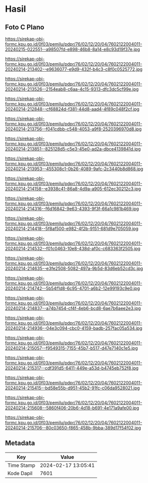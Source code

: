 # Hasil

## Foto C Plano

https://sirekap-obj-formc.kpu.go.id/0f03/pemilu/pdpr/76/02/12/20/04/7602122004011-20240215-022551--a98507fd-e898-46b8-8a14-e8c93d19f37e.jpg

https://sirekap-obj-formc.kpu.go.id/0f03/pemilu/pdpr/76/02/12/20/04/7602122004011-20240214-213402--e9636077-e9d9-432f-b4c3-c8f0c0525772.jpg

https://sirekap-obj-formc.kpu.go.id/0f03/pemilu/pdpr/76/02/12/20/04/7602122004011-20240214-213526--2154eab8-c6aa-4c15-9313-dfc3dc5cf99e.jpg

https://sirekap-obj-formc.kpu.go.id/0f03/pemilu/pdpr/76/02/12/20/04/7602122004011-20240214-212848--cf68824d-f381-44d8-aad4-4f89c048f2cf.jpg

https://sirekap-obj-formc.kpu.go.id/0f03/pemilu/pdpr/76/02/12/20/04/7602122004011-20240214-213756--f041cdbb-c548-4053-a9f8-2520396970d8.jpg

https://sirekap-obj-formc.kpu.go.id/0f03/pemilu/pdpr/76/02/12/20/04/7602122004011-20240214-213851--825128d5-c5e3-45e0-ad2a-dbce4139841d.jpg

https://sirekap-obj-formc.kpu.go.id/0f03/pemilu/pdpr/76/02/12/20/04/7602122004011-20240214-213953--455308c1-0b26-4089-9afc-2c3440b8d868.jpg

https://sirekap-obj-formc.kpu.go.id/0f03/pemilu/pdpr/76/02/12/20/04/7602122004011-20240214-214158--e3938c41-86a8-4d9a-a905-612ec30212c3.jpg

https://sirekap-obj-formc.kpu.go.id/0f03/pemilu/pdpr/76/02/12/20/04/7602122004011-20240214-214316--f6d16842-9e63-4393-9f3f-66a1c981b469.jpg

https://sirekap-obj-formc.kpu.go.id/0f03/pemilu/pdpr/76/02/12/20/04/7602122004011-20240214-214418--5f8af500-e982-4f2b-9151-681d9e705059.jpg

https://sirekap-obj-formc.kpu.go.id/0f03/pemilu/pdpr/76/02/12/20/04/7602122004011-20240214-214532--f01c0463-10e8-438d-af0c-c683363f2505.jpg

https://sirekap-obj-formc.kpu.go.id/0f03/pemilu/pdpr/76/02/12/20/04/7602122004011-20240214-214635--e3fe2508-5082-497a-9b5d-83d6eb52cd3c.jpg

https://sirekap-obj-formc.kpu.go.id/0f03/pemilu/pdpr/76/02/12/20/04/7602122004011-20240214-214742--5b54f1d8-6c95-4701-a6b2-12e99193c9e0.jpg

https://sirekap-obj-formc.kpu.go.id/0f03/pemilu/pdpr/76/02/12/20/04/7602122004011-20240214-214837--a74b7454-cf4f-4eb6-bcd8-6ae7b6aee2e3.jpg

https://sirekap-obj-formc.kpu.go.id/0f03/pemilu/pdpr/76/02/12/20/04/7602122004011-20240214-214936--04e3c094-cbc0-4159-badb-257fac05a534.jpg

https://sirekap-obj-formc.kpu.go.id/0f03/pemilu/pdpr/76/02/12/20/04/7602122004011-20240214-215057--f9549315-7155-45b7-b517-d47e7140c1e5.jpg

https://sirekap-obj-formc.kpu.go.id/0f03/pemilu/pdpr/76/02/12/20/04/7602122004011-20240214-215317--cdf391d5-6411-449e-a53d-b4745eb752f8.jpg

https://sirekap-obj-formc.kpu.go.id/0f03/pemilu/pdpr/76/02/12/20/04/7602122004011-20240214-215415--bd58e55b-d951-45b2-91fc-c06da9528021.jpg

https://sirekap-obj-formc.kpu.go.id/0f03/pemilu/pdpr/76/02/12/20/04/7602122004011-20240214-215608--5860f406-20b6-4d18-b691-4e171a9afe00.jpg

https://sirekap-obj-formc.kpu.go.id/0f03/pemilu/pdpr/76/02/12/20/04/7602122004011-20240214-215706--80c03650-f865-458b-9bba-389d17f54f02.jpg


## Metadata

| Key        | Value               |
| ---------- | ------------------- |
| Time Stamp | 2024-02-17 13:05:41 |
| Kode Dapil | 7601                |



